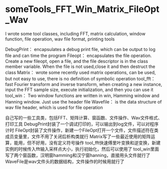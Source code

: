 # someTools_FFT_Win_Matrix_FileOpt_Wav
  I wrote some tool classes, including FFT, matrix calculation, window function, file operation, wav file format, printing tools
  
DebugPrint： encapsulates a debug print file, which can be output to log file and can time the program
Fileopt： encapsulates the file operation. Create a new fileopt, open a file, and the file descriptor is in the class member variable. When the file is not used,close it and then destruct the class
Matrix： wrote some recently used matrix operations, can be used, but not easy to use, there is no definition of symbolic operation
tool_fft： fast Fourier transform and inverse transform, when creating a new instance, input the FFT sample size, execute initialization, and then you can use it
tool_win： Two window functions are written in win, Hamming window and Hanning window. Just use the header file
Wavefile： is the data structure of wav file header, which is used for file operation

自己写的一些工具类，包括FFT、矩阵计算、窗函数、文件操作、Wav文件格式、打印工具
DebugPrint封装了一个调试打印的，可以输出到log文件，可以对程序计时
FileOpt封装了文件操作，新建一个FileOpt打开一个文件，文件描述符在类成员变量里，文件不用了关闭后析构类就行
Matrix写了一些最近使用的矩阵运算，能用，但不好用，没有定义符号操作
tool_fft快速傅里叶变换和逆变换，新建实例的时候传入fft输入采样点大小，执行初始化，然后可以使用了
tool_win里面写了两个窗函数，汉明窗hamming和汉宁窗hanning，直接用头文件就行了
WaveFile是wav文件头的数据结构，文件操作的时候用就行了
